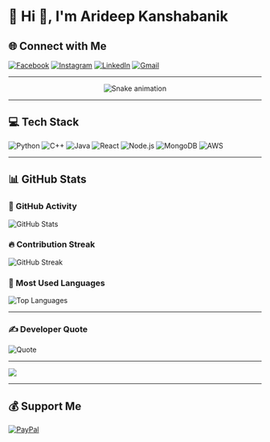 # 💫 Hi 👋, I'm Arideep Kanshabanik

## 🌐 Connect with Me
[![Facebook](https://img.shields.io/badge/Facebook-%231877F2.svg?logo=Facebook&logoColor=white)](https://www.facebook.com/arideep.kanshabanik.1)
[![Instagram](https://img.shields.io/badge/Instagram-%23E4405F.svg?logo=Instagram&logoColor=white)](https://instagram.com/greenflaghunyaar)
[![LinkedIn](https://img.shields.io/badge/LinkedIn-%230077B5.svg?logo=linkedin&logoColor=white)](https://www.linkedin.com/in/arideep-kanshabanik-494911213)
[![Gmail](https://img.shields.io/badge/Email-D14836?logo=gmail&logoColor=white)](mailto:arideepkanshabanik@gmail.com)

---

<!-- Snake Game Repo View -->

<div align="center">
  <img src="https://profile-readme-generator.com/assets/snake.svg" alt="Snake animation" />
</div>

---

## 💻 Tech Stack

![Python](https://img.shields.io/badge/Python-3670A0?style=for-the-badge&logo=python&logoColor=ffdd54)
![C++](https://img.shields.io/badge/C++-00599C?style=for-the-badge&logo=cplusplus&logoColor=white)
![Java](https://img.shields.io/badge/Java-ED8B00?style=for-the-badge&logo=java&logoColor=white)
![React](https://img.shields.io/badge/React-20232a?style=for-the-badge&logo=react&logoColor=61DAFB)
![Node.js](https://img.shields.io/badge/Node.js-43853D?style=for-the-badge&logo=node-dot-js&logoColor=white)
![MongoDB](https://img.shields.io/badge/MongoDB-4ea94b?style=for-the-badge&logo=mongodb&logoColor=white)
![AWS](https://img.shields.io/badge/AWS-FF9900?style=for-the-badge&logo=amazonaws&logoColor=white)

---

## 📊 GitHub Stats

### 🚀 GitHub Activity
![GitHub Stats](https://github-readme-stats.vercel.app/api?username=octocat&show_icons=true&theme=tokyonight&include_all_commits=true&count_private=true&hide_title=true)

### 🔥 Contribution Streak
![GitHub Streak](https://streak-stats.demolab.com/?user=octocat&theme=tokyonight&fire=FF6C00&currStreakNum=FF6C00&hide_border=false)

### 📌 Most Used Languages
![Top Languages](https://github-readme-stats.vercel.app/api/top-langs/?username=octocat&layout=compact&theme=tokyonight)

---

### ✍️ Developer Quote
![Quote](https://quotes-github-readme.vercel.app/api?type=horizontal&theme=radical)

---

[![](https://visitcount.itsvg.in/api?id=ArideepCodes&icon=0&color=0)](https://visitcount.itsvg.in)

---

## 💰 Support Me
[![PayPal](https://img.shields.io/badge/PayPal-00457C?style=for-the-badge&logo=paypal&logoColor=white)](https://paypal.me/ArideepKanshabanik)

<!-- Created with ❤️ using GPRM ( https://gprm.itsvg.in ) -->

